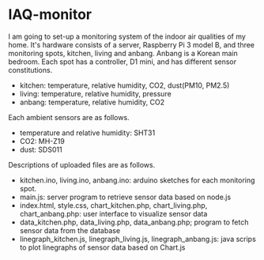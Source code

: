 # IAQ-monitor
I am going to set-up a monitoring system of the indoor air qualities of my home.
It's hardware consists of a server, Raspberry Pi 3 model B, and three monitoring spots, kitchen, living and anbang. Anbang is a Korean main bedroom.
Each spot has a controller, D1 mini, and has different sensor constitutions.
  - kitchen: temperature, relative humidity, CO2, dust(PM10, PM2.5)
  - living: temperature, relative humidity, pressure
  - anbang: temperature, relative humidity, CO2
  
Each ambient sensors are as follows. 
  - temperature and relative humidity: SHT31
  - CO2: MH-Z19
  - dust: SDS011
  
Descriptions of uploaded files are as follows.
  - kitchen.ino, living.ino, anbang.ino: arduino sketches for each monitoring spot. 
  - main.js: server program to retrieve sensor data based on node.js
  - index.html, style.css, chart_kitchen.php, chart_living.php, chart_anbang.php: user interface to visualize sensor data
  - data_kitchen.php, data_living.php, data_anbang.php; program to fetch sensor data from the database
  - linegraph_kitchen.js, linegraph_living.js, linegraph_anbang.js: java scrips to plot linegraphs of sensor data based on Chart.js
